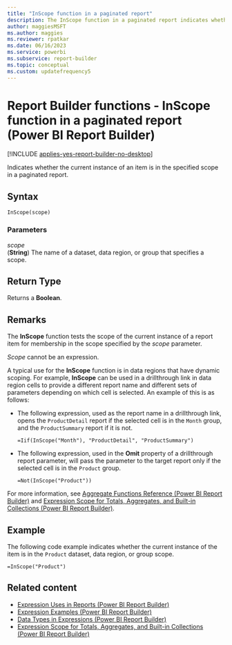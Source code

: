 ```yaml
---
title: "InScope function in a paginated report"
description: The InScope function in a paginated report indicates whether the current instance of an item is in the specified scope in Power BI Report Builder.
author: maggiesMSFT
ms.author: maggies
ms.reviewer: rpatkar
ms.date: 06/16/2023
ms.service: powerbi
ms.subservice: report-builder
ms.topic: conceptual
ms.custom: updatefrequency5
---
```

# Report Builder functions - InScope function in a paginated report (Power BI Report Builder)

[!INCLUDE [applies-yes-report-builder-no-desktop](../../includes/applies-yes-report-builder-no-desktop.md)]

  Indicates whether the current instance of an item is in the specified scope in a paginated report.

## Syntax

```syntaxsql
InScope(scope)
```

### Parameters

*scope*  
(**String**) The name of a dataset, data region, or group that specifies a scope.

## Return Type

Returns a **Boolean**.

## Remarks

The **InScope** function tests the scope of the current instance of a report item for membership in the scope specified by the *scope* parameter.

*Scope* cannot be an expression.

A typical use for the **InScope** function is in data regions that have dynamic scoping. For example, **InScope** can be used in a drillthrough link in data region cells to provide a different report name and different sets of parameters depending on which cell is selected. An example of this is as follows:

- The following expression, used as the report name in a drillthrough link, opens the `ProductDetail` report if the selected cell is in the `Month` group, and the `ProductSummary` report if it is not.

    ```
    =Iif(InScope("Month"), "ProductDetail", "ProductSummary")
    ```

- The following expression, used in the **Omit** property of a drillthrough report parameter, will pass the parameter to the target report only if the selected cell is in the `Product` group.

    ```
    =Not(InScope("Product"))
    ```

For more information, see [Aggregate Functions Reference (Power BI Report Builder)](/sql/reporting-services/report-design/report-builder-functions-aggregate-functions-reference) and [Expression Scope for Totals, Aggregates, and Built-in Collections (Power BI Report Builder)](./expression-scope-for-totals-aggregates-and-built-in-collections.md).

## Example

The following code example indicates whether the current instance of the item is in the `Product` dataset, data region, or group scope.

```
=InScope("Product")
```

## Related content

- [Expression Uses in Reports (Power BI Report Builder)](./expression-uses-reports-report-builder.md)
- [Expression Examples (Power BI Report Builder)](./report-builder-expression-examples.md)
- [Data Types in Expressions (Power BI Report Builder)](./data-types-expressions-report-builder.md)
- [Expression Scope for Totals, Aggregates, and Built-in Collections (Power BI Report Builder)](./expression-scope-for-totals-aggregates-and-built-in-collections.md)
